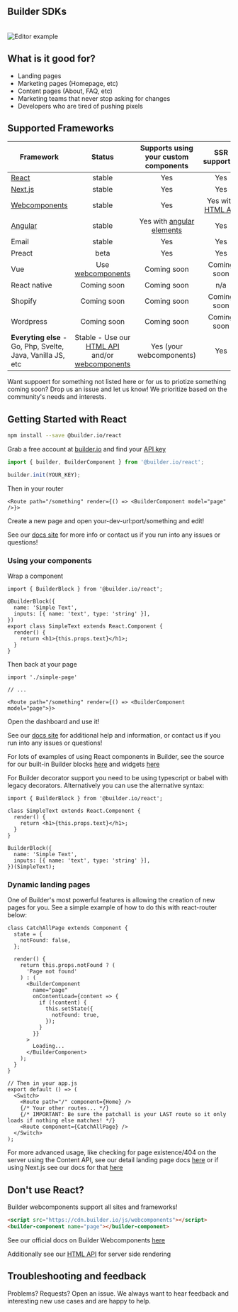 <h2>Builder SDKs</h2>
<br />
<img src="https://imgur.com/lHDo3Mq.gif" alt="Editor example" />

## What is it good for?

- Landing pages
- Marketing pages (Homepage, etc)
- Content pages (About, FAQ, etc)
- Marketing teams that never stop asking for changes
- Developers who are tired of pushing pixels

## Supported Frameworks

| Framework                                                    |                                                               Status                                                                |             Supports using your custom components              |                      SSR supported                      |
| ------------------------------------------------------------ | :---------------------------------------------------------------------------------------------------------------------------------: | :------------------------------------------------------------: | :-----------------------------------------------------: |
| [React](#getting-started-with-react)                         |                                                               stable                                                                |                              Yes                               |                           Yes                           |
| [Next.js](packages/react/examples/next-js)                   |                                                               stable                                                                |                              Yes                               |                           Yes                           |
| [Webcomponents](https://builder.io/c/docs/webcomponents-sdk) |                                                               stable                                                                |                              Yes                               | Yes with [HTML API](https://builder.io/c/docs/html-api) |
| [Angular](packages/angular)                                    |                                                               stable                                                                | Yes with [angular elements](https://angular.io/guide/elements) |                           Yes                           |
| Email                                                        |                                                               stable                                                                |                              Yes                               |                           Yes                           |
| Preact                                                       |                                                                beta                                                                 |                              Yes                               |                           Yes                           |
| Vue                                                          |                                  Use [webcomponents](https://builder.io/c/docs/webcomponents-sdk)                                   |                          Coming soon                           |                       Coming soon                       |
| React native                                                 |                                                             Coming soon                                                             |                          Coming soon                           |                           n/a                           |
| Shopify                                                      |                                                             Coming soon                                                             |                          Coming soon                           |                       Coming soon                       |
| Wordpress                                                    |                                                             Coming soon                                                             |                          Coming soon                           |                       Coming soon                       |
| **Everyting else** - Go, Php, Svelte, Java, Vanilla JS, etc      | Stable - Use our [HTML API](https://builder.io/c/docs/html-api) and/or [webcomponents](https://builder.io/c/docs/webcomponents-sdk) |                    Yes (your webcomponents)                    |                           Yes                           |

Want suppoert for something not listed here or for us to priotize something coming soon? Drop us an issue and let us know! We prioritize based on the community's needs and interests.

## Getting Started with React

```sh
npm install --save @builder.io/react
```

Grab a free account at [builder.io](https://builder.io) and find your [API key](https://builder.io/account/organization)

```ts
import { builder, BuilderComponent } from '@builder.io/react';

builder.init(YOUR_KEY);
```

Then in your router

```tsx
<Route path="/something" render={() => <BuilderComponent model="page" />}>
```

Create a new page and open your-dev-url:port/something and edit!

See our [docs site](https://builder.io/c/docs/react) for more info or contact us if you run into any issues or questions!

### Using your components

Wrap a component

```tsx
import { BuilderBlock } from '@builder.io/react';

@BuilderBlock({
  name: 'Simple Text',
  inputs: [{ name: 'text', type: 'string' }],
})
export class SimpleText extends React.Component {
  render() {
    return <h1>{this.props.text}</h1>;
  }
}
```

Then back at your page

```tsx
import './simple-page'

// ...

<Route path="/something" render={() => <BuilderComponent model="page">}>
```

Open the dashboard and use it!

See our [docs site](https://builder.io/c/docs/custom-react-components) for additional help and information, or contact us if you run into any issues or questions!

For lots of examples of using React components in Builder, see the source for our built-in Builder blocks [here](https://github.com/BuilderIO/builder/tree/master/packages/react/src/blocks) and widgets [here](https://github.com/BuilderIO/builder/tree/master/packages/widgets/src/components)

For Builder decorator support you need to be using typescript or babel with legacy decorators.
Alternatively you can use the alternative syntax:

```tsx
import { BuilderBlock } from '@builder.io/react';

class SimpleText extends React.Component {
  render() {
    return <h1>{this.props.text}</h1>;
  }
}

BuilderBlock({
  name: 'Simple Text',
  inputs: [{ name: 'text', type: 'string' }],
})(SimpleText);
```

### Dynamic landing pages

One of Builder's most powerful features is allowing the creation of new pages for you. See a simple example of how to do this with react-router below:

```tsx
class CatchAllPage extends Component {
  state = {
    notFound: false,
  };

  render() {
    return this.props.notFound ? (
      'Page not found'
    ) : (
      <BuilderComponent
        name="page"
        onContentLoad={content => {
          if (!content) {
            this.setState({
              notFound: true,
            });
          }
        }}
      >
        Loading...
      </BuilderComponent>
    );
  }
}

// Then in your app.js
export default () => (
  <Switch>
    <Route path="/" component={Home} />
    {/* Your other routes... */}
    {/* IMPORTANT: Be sure the patchall is your LAST route so it only loads if nothing else matches! */}
    <Route component={CatchAllPage} />
  </Switch>
);
```

For more advanced usage, like checking for page existence/404 on the server using the Content API, see our detail landing page docs [here](https://builder.io/c/docs/custom-landing-pages) or if using Next.js see our docs for that [here](https://github.com/BuilderIO/builder/tree/master/packages/react/examples/next-js#dynamic-landing-pages)

## Don't use React?

Builder webcomponents support all sites and frameworks!

```html
<script src="https://cdn.builder.io/js/webcomponents"></script>
<builder-component name="page"></builder-component>
```

See our official docs on Builder Webcomponents [here](https://builder.io/c/docs/webcomponents-sdk)

Additionally see our [HTML API](https://builder.io/c/docs/html-api) for server side rendering

## Troubleshooting and feedback

Problems? Requests? Open an issue. We always want to hear feedback and interesting new use cases and are happy to help.
